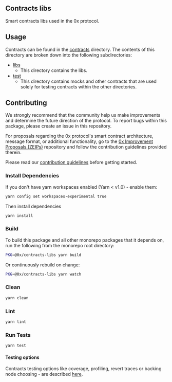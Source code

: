## Contracts libs

Smart contracts libs used in the 0x protocol.

## Usage

Contracts can be found in the [contracts](./contracts) directory. The contents of this directory are broken down into the following subdirectories:

-   [libs](./contracts/protocol)
    -   This directory contains the libs.
-   [test](./contracts/test)
    -   This directory contains mocks and other contracts that are used solely for testing contracts within the other directories.

## Contributing

We strongly recommend that the community help us make improvements and determine the future direction of the protocol. To report bugs within this package, please create an issue in this repository.

For proposals regarding the 0x protocol's smart contract architecture, message format, or additional functionality, go to the [0x Improvement Proposals (ZEIPs)](https://github.com/0xProject/ZEIPs) repository and follow the contribution guidelines provided therein.

Please read our [contribution guidelines](../../CONTRIBUTING.md) before getting started.

### Install Dependencies

If you don't have yarn workspaces enabled (Yarn < v1.0) - enable them:

```bash
yarn config set workspaces-experimental true
```

Then install dependencies

```bash
yarn install
```

### Build

To build this package and all other monorepo packages that it depends on, run the following from the monorepo root directory:

```bash
PKG=@0x/contracts-libs yarn build
```

Or continuously rebuild on change:

```bash
PKG=@0x/contracts-libs yarn watch
```

### Clean

```bash
yarn clean
```

### Lint

```bash
yarn lint
```

### Run Tests

```bash
yarn test
```

#### Testing options

Contracts testing options like coverage, profiling, revert traces or backing node choosing - are described [here](../TESTING.md).
